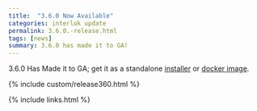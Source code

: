 ```yaml
---
title:  "3.6.0 Now Available"
categories: interlok update
permalink: 3.6.0.-release.html
tags: [news]
summary: 3.6.0 has made it to GA!
---
```


3.6.0 Has Made it to GA; get it as a standalone [installer][] or [docker image][].

{% include custom/release360.html %}

[installer]: https://development.adaptris.net/installers/Interlok
[docker image]: https://hub.docker.com/r/adaptris/interlok/tags
{% include links.html %}
